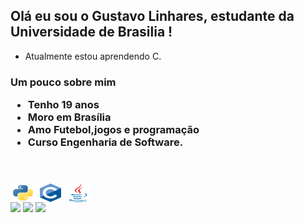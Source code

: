## Olá eu sou o Gustavo Linhares, estudante da Universidade de Brasilia !
- Atualmente estou aprendendo C.
 
 <h3 align= "left"> Um pouco sobre mim </div>

  - Tenho 19 anos
  - Moro em Brasília 
  - Amo Futebol,jogos e programação
  - Curso Engenharia de Software.
  <br>  

<div style="display: inline_block"><br>
  <img align="center" alt="guPython" height="30" width="40" src="https://raw.githubusercontent.com/devicons/devicon/master/icons/python/python-original.svg">
  <img align="center" alt="guC" height="30" width="40" src=https://raw.githubusercontent.com/devicons/devicon/master/icons/c/c-original.svg
  >
  <img align="center" alt="guJava" height="30" width="40" src=https://raw.githubusercontent.com/devicons/devicon/master/icons/java/java-original.svg
  >
  
  
 
<div> 
  <a href="https://instagram.com/gustavo_linharess" target="_blank"><img src="https://img.shields.io/badge/-Instagram-%23E4405F?style=for-the-badge&logo=instagram&logoColor=white" target="_blank"></a>
  <a href = "mailto:gustavoribeiro.linhares@gmail.com"><img src="https://img.shields.io/badge/-Gmail-%23333?style=for-the-badge&logo=gmail&logoColor=white" target="_blank"></a>
  <a href="https://www.linkedin.com/in/gustavo-linhares-838b7b228/" target="_blank"><img src="https://img.shields.io/badge/-LinkedIn-%230077B5?style=for-the-badge&logo=linkedin&logoColor=white" target="_blank"></a> 
  
</div>
